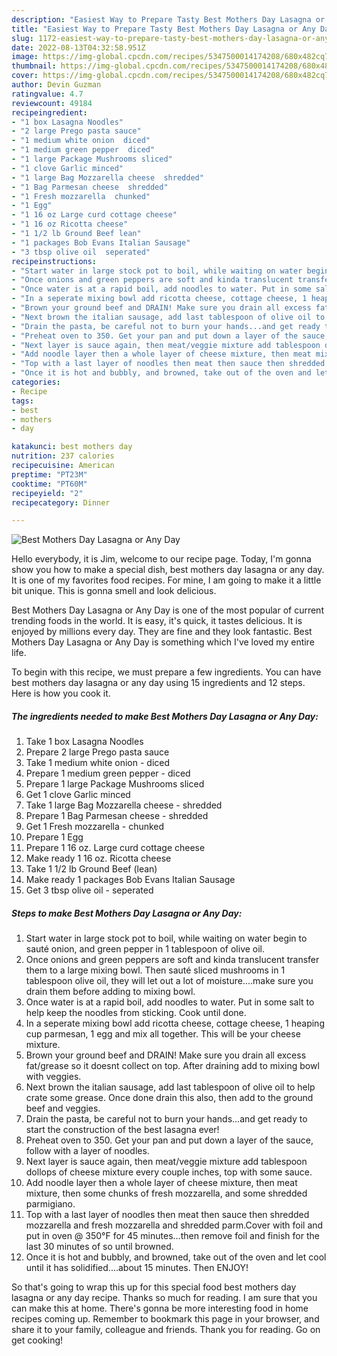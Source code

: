 ```yaml
---
description: "Easiest Way to Prepare Tasty Best Mothers Day Lasagna or Any Day"
title: "Easiest Way to Prepare Tasty Best Mothers Day Lasagna or Any Day"
slug: 1172-easiest-way-to-prepare-tasty-best-mothers-day-lasagna-or-any-day
date: 2022-08-13T04:32:58.951Z
image: https://img-global.cpcdn.com/recipes/5347500014174208/680x482cq70/best-mothers-day-lasagna-or-any-day-recipe-main-photo.jpg
thumbnail: https://img-global.cpcdn.com/recipes/5347500014174208/680x482cq70/best-mothers-day-lasagna-or-any-day-recipe-main-photo.jpg
cover: https://img-global.cpcdn.com/recipes/5347500014174208/680x482cq70/best-mothers-day-lasagna-or-any-day-recipe-main-photo.jpg
author: Devin Guzman
ratingvalue: 4.7
reviewcount: 49184
recipeingredient:
- "1 box Lasagna Noodles"
- "2 large Prego pasta sauce"
- "1 medium white onion  diced"
- "1 medium green pepper  diced"
- "1 large Package Mushrooms sliced"
- "1 clove Garlic minced"
- "1 large Bag Mozzarella cheese  shredded"
- "1 Bag Parmesan cheese  shredded"
- "1 Fresh mozzarella  chunked"
- "1 Egg"
- "1 16 oz Large curd cottage cheese"
- "1 16 oz Ricotta cheese"
- "1 1/2 lb Ground Beef lean"
- "1 packages Bob Evans Italian Sausage"
- "3 tbsp olive oil  seperated"
recipeinstructions:
- "Start water in large stock pot to boil, while waiting on water begin to sauté onion, and green pepper in 1 tablespoon of olive oil."
- "Once onions and green peppers are soft and kinda translucent transfer them to a large mixing bowl. Then sauté sliced mushrooms in 1 tablespoon olive oil, they will let out a lot of moisture....make sure you drain them before adding to mixing bowl."
- "Once water is at a rapid boil, add noodles to water. Put in some salt to help keep the noodles from sticking.  Cook until done."
- "In a seperate mixing bowl add ricotta cheese, cottage cheese, 1 heaping cup parmesan, 1 egg and mix all together. This will be your cheese mixture."
- "Brown your ground beef and DRAIN! Make sure you drain all excess fat/grease so it doesnt collect on top. After draining add to mixing bowl with veggies."
- "Next brown the italian sausage, add last tablespoon of olive oil to help crate some grease. Once done drain this also, then add to the ground beef and veggies."
- "Drain the pasta, be careful not to burn your hands...and get ready to start the construction of the best lasagna ever!"
- "Preheat oven to 350. Get your pan and put down a layer of the sauce, follow with a layer of noodles."
- "Next layer is sauce again, then meat/veggie mixture add tablespoon dollops of cheese mixture every couple inches, top with some sauce."
- "Add noodle layer then a whole layer of cheese mixture, then meat mixture, then some chunks of fresh mozzarella, and some shredded parmigiano."
- "Top with a last layer of noodles then meat then sauce then shredded mozzarella and fresh mozzarella and shredded parm.Cover with foil and put in oven @ 350°F for 45 minutes...then remove foil and finish for the last 30 minutes of so until browned."
- "Once it is hot and bubbly, and browned, take out of the oven and let cool until it has solidified....about 15 minutes. Then ENJOY!"
categories:
- Recipe
tags:
- best
- mothers
- day

katakunci: best mothers day 
nutrition: 237 calories
recipecuisine: American
preptime: "PT23M"
cooktime: "PT60M"
recipeyield: "2"
recipecategory: Dinner

---
```



![Best Mothers Day Lasagna or Any Day](https://img-global.cpcdn.com/recipes/5347500014174208/680x482cq70/best-mothers-day-lasagna-or-any-day-recipe-main-photo.jpg)

Hello everybody, it is Jim, welcome to our recipe page. Today, I'm gonna show you how to make a special dish, best mothers day lasagna or any day. It is one of my favorites food recipes. For mine, I am going to make it a little bit unique. This is gonna smell and look delicious.

Best Mothers Day Lasagna or Any Day is one of the most popular of current trending foods in the world. It is easy, it's quick, it tastes delicious. It is enjoyed by millions every day. They are fine and they look fantastic. Best Mothers Day Lasagna or Any Day is something which I've loved my entire life.




To begin with this recipe, we must prepare a few ingredients. You can have best mothers day lasagna or any day using 15 ingredients and 12 steps. Here is how you cook it.

<!--inarticleads1-->

##### The ingredients needed to make Best Mothers Day Lasagna or Any Day:

1. Take 1 box Lasagna Noodles
1. Prepare 2 large Prego pasta sauce
1. Take 1 medium white onion - diced
1. Prepare 1 medium green pepper - diced
1. Prepare 1 large Package Mushrooms sliced
1. Get 1 clove Garlic minced
1. Take 1 large Bag Mozzarella cheese - shredded
1. Prepare 1 Bag Parmesan cheese - shredded
1. Get 1 Fresh mozzarella - chunked
1. Prepare 1 Egg
1. Prepare 1 16 oz. Large curd cottage cheese
1. Make ready 1 16 oz. Ricotta cheese
1. Take 1 1/2 lb Ground Beef (lean)
1. Make ready 1 packages Bob Evans Italian Sausage
1. Get 3 tbsp olive oil - seperated




<!--inarticleads2-->

##### Steps to make Best Mothers Day Lasagna or Any Day:

1. Start water in large stock pot to boil, while waiting on water begin to sauté onion, and green pepper in 1 tablespoon of olive oil.
1. Once onions and green peppers are soft and kinda translucent transfer them to a large mixing bowl. Then sauté sliced mushrooms in 1 tablespoon olive oil, they will let out a lot of moisture....make sure you drain them before adding to mixing bowl.
1. Once water is at a rapid boil, add noodles to water. Put in some salt to help keep the noodles from sticking.  Cook until done.
1. In a seperate mixing bowl add ricotta cheese, cottage cheese, 1 heaping cup parmesan, 1 egg and mix all together. This will be your cheese mixture.
1. Brown your ground beef and DRAIN! Make sure you drain all excess fat/grease so it doesnt collect on top. After draining add to mixing bowl with veggies.
1. Next brown the italian sausage, add last tablespoon of olive oil to help crate some grease. Once done drain this also, then add to the ground beef and veggies.
1. Drain the pasta, be careful not to burn your hands...and get ready to start the construction of the best lasagna ever!
1. Preheat oven to 350. Get your pan and put down a layer of the sauce, follow with a layer of noodles.
1. Next layer is sauce again, then meat/veggie mixture add tablespoon dollops of cheese mixture every couple inches, top with some sauce.
1. Add noodle layer then a whole layer of cheese mixture, then meat mixture, then some chunks of fresh mozzarella, and some shredded parmigiano.
1. Top with a last layer of noodles then meat then sauce then shredded mozzarella and fresh mozzarella and shredded parm.Cover with foil and put in oven @ 350°F for 45 minutes...then remove foil and finish for the last 30 minutes of so until browned.
1. Once it is hot and bubbly, and browned, take out of the oven and let cool until it has solidified....about 15 minutes. Then ENJOY!




So that's going to wrap this up for this special food best mothers day lasagna or any day recipe. Thanks so much for reading. I am sure that you can make this at home. There's gonna be more interesting food in home recipes coming up. Remember to bookmark this page in your browser, and share it to your family, colleague and friends. Thank you for reading. Go on get cooking!
